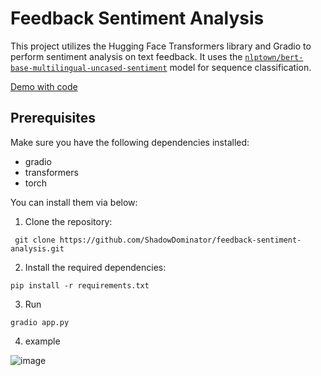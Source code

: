 # Feedback Sentiment Analysis

This project utilizes the Hugging Face Transformers library and Gradio to perform sentiment analysis on text feedback. It uses the [`nlptown/bert-base-multilingual-uncased-sentiment`](https://huggingface.co/nlptown/bert-base-multilingual-uncased-sentiment) model for sequence classification.

[Demo with code](https://huggingface.co/spaces/ShadowDominator/feedback-sentiment-analysis)

## Prerequisites

Make sure you have the following dependencies installed:

- gradio
- transformers
- torch

You can install them via below:

1. Clone the repository:
```shell
 git clone https://github.com/ShadowDominator/feedback-sentiment-analysis.git
```
2. Install the required dependencies:
```shell
pip install -r requirements.txt
```
3. Run
```shell
gradio app.py
```

4. example

![image](https://github.com/ShadowDominator/feedback-sentiment-analysis/assets/134040467/1cc56470-6b2d-4a24-869b-9ca0fd2d7c48)

 


